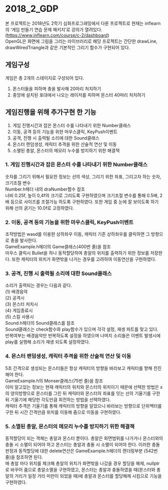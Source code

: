 # 2018_2_GDP
본 프로젝트는 2018년도 2학기 심화프로그래밍에서 다룬 프로젝트로 현재는 inflearn의 ‘게임 만들기 연습 문제 패키지’로 강의가 열려있다.(https://www.inflearn.com/course/c-2/dashboard)  
OpenGL은 화면에 그림을 그리는 라이브러리로 해당 프로젝트는 간단한 drawLine, drawWiredTriangle과 같은 기본적인 그리기 함수가 구현되어 있다.  

## 게임구성
게임은 총 2개의 스테이지로 구성되어 있다.  
1.	몬스터들을 피하며 총을 발사해 20마리 처치하기  
2.	중앙에 설치된 포대에서 나오는 레이저를 피하며 몬스터 40마리 처치하기  

## 게임진행을 위해 추가구현 한 기능
1.	게임 진행시간과 잡은 몬스터 수를 나타내기 위한 Number클래스
2.	이동, 공격 등의 기능을 위한 마우스클릭, KeyPush이벤트
3.	공격, 진행 시 출력될 소리에 대한 Sound클래스
4.	몬스터 랜덤생성, 캐릭터 추격을 위한 산술적 연산 및 이동
5.	소멸된 총알, 몬스터의 메모리 누수를 방지하기 위한 해결책

### 1. 게임 진행시간과 잡은 몬스터 수를 나타내기 위한 Number클래스
숫자를 그리기 위해서 필요한 정보는 선의 색상, 그리기 위한 좌표, 그리고자 하는 숫자, 크기조절 변수  
Number.h헤더 내의 draNumber함수 참조  
너비 0.25f, 높이 0,4f의 크기로 그리도록 구현하였으며 크기조절 변수를 통해 0.5배, 2배 등으로 사이즈를 조절가능 하도록 구현하였다. 또한 게임 중 눈에 잘 보이도록 하기 위해 선의 굵기는 10.0f로 고정하였다.  

### 2. 이동, 공격 등의 기능을 위한 마우스클릭, KeyPush이벤트
조작방법은 wasd를 이용한 상하좌우 이동, 캐릭터 기준 상하좌우를 클릭하면 그 방향으로 총을 발사한다.  
GameExample.h헤더의 Game클래스(400번 줄)을 참조  
마우스 클릭시 Bullet을 하나 동적할당하여 총알의 위치를 출력하기 위한 정보를 저장한다. 또한 캐릭터의 위치가 화면밖을 나가는 경우를 고려하여 이동연산을 구현하였다.  

### 3. 공격, 진행 시 출력될 소리에 대한 Sound클래스
소리가 출력되는 경우는 다음과 같다.  
(1)	배경음악  
(2)	공격시  
(3)	몬스터 처치시  
(4)	게임종료시  
(5)	스킬 사용시  
Sound.h헤더의 Sound클래스를 참조  
Sound클래스는 check함수와 play함수가 있으며 각각 설정, 재생 파트를 맞고 있다. 반복여부는 배경음악만 반복하도록 설정을 하였으며 나머지 소리들은 이벤트 발생시에 play를 실행해 소리가 재생 되도록 설정하였다.  

### 4. 몬스터 랜덤생성, 캐릭터 추격을 위한 산술적 연산 및 이동
5초 간격으로 생성되는 몬스터들은 항상 캐릭터의 방향을 바라보고 캐릭터를 향해 전진해야 한다.  
GameExample.h의 Monser클래스(75번 줄)을 참조  
이미 알고있는 정보는 현재 캐릭터의 위치와 몬스터의 위치이기 때문에 선택한 방법은 x의 양의방향으로 몬스터를 그린 뒤 캐릭터와 몬스터의 좌표를 잇는 선의 기울기를 구한 뒤 기울기에 해당한 각도만큼 회전하는 방법을 선택하였다.  
캐릭터 추격은 기울기를 통해 캐릭터의 방향을 알았으니 바라보는 방향으로 단위백터를 구한 뒤 시간 간격만큼 위치를 이동해 줌으로 이동을 구현하였다.  

### 5. 소멸된 총알, 몬스터의 메모리 누수를 방지하기 위한 해결책
동적할당이 되는 객체는 총알과 몬스터 뿐이다. 총알은 화면범위를 나가거나 몬스터와의 충돌 시 소멸이 되어야 하고 몬스터는 총알과 충돌 시 소멸이 되어야 한다. 이러한 충돌 판정과 동적할당에 대한 delete연산은 GameExample.h헤더의 랜더링부분 (542번 줄)을 참조하면 된다.  
매 총알 마다 위치를 체크해 총알의 위치가 화면밖을 나갔을 경우 할당을 해제, nullptr로 바꾸어 줌으로 총알소멸을 구현하였고, 몬스터는 총알과 충돌하였을 때(몬스터와 총알의 거리가 일정 거리 미만이 되었을 때)에 총알과 몬스터를 할당해제 시킴으로 기능을 구현하였다.
